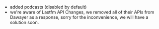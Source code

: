 - added podcasts (disabled by default)
- we're aware of Lastfm API Changes, we removed all of their APIs from Dawayer as a response, sorry for the inconvenience, we will have a solution soon.